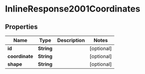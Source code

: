 
# InlineResponse2001Coordinates

## Properties
Name | Type | Description | Notes
------------ | ------------- | ------------- | -------------
**id** | **String** |  |  [optional]
**coordinate** | **String** |  |  [optional]
**shape** | **String** |  |  [optional]



